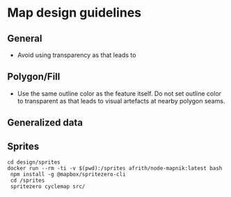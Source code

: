 # Map design guidelines

## General

- Avoid using transparency as that leads to 

## Polygon/Fill
- Use the same outline color as the feature itself. Do not set outline color to transparent as that leads to visual artefacts at nearby polygon  seams.

## Generalized data

## Sprites

```
cd design/sprites
docker run --rm -ti -v $(pwd):/sprites afrith/node-mapnik:latest bash
 npm install -g @mapbox/spritezero-cli
 cd /sprites
 spritezero cyclemap src/
```
